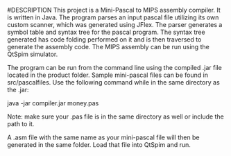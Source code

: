 #DESCRIPTION
This project is a Mini-Pascal to MIPS assembly compiler. It is written in Java. The program parses an input pascal file utilizing its own custom scanner, which was generated using JFlex. The parser generates a symbol table and syntax tree for the pascal program. The syntax tree generated has code folding performed on it and is then traversed to generate the assembly code. The MIPS assembly can be run using the QtSpim simulator. 

The program can be run from the command line using the compiled .jar file located in the product folder. Sample mini-pascal files can be found in src/pascalfiles. Use the following command while in the same directory as the .jar:

java -jar compiler.jar money.pas

Note: make sure your .pas file is in the same directory as well or include the path to it.

A .asm file with the same name as your mini-pascal file will then be generated in the same folder. Load that file into QtSpim and run.

